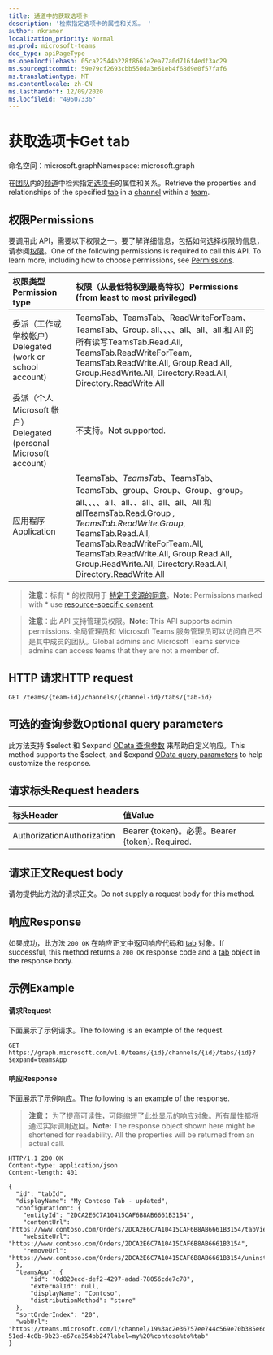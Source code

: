 ```yaml
---
title: 通道中的获取选项卡
description: '检索指定选项卡的属性和关系。 '
author: nkramer
localization_priority: Normal
ms.prod: microsoft-teams
doc_type: apiPageType
ms.openlocfilehash: 05ca22544b228f8661e2ea77a0d716f4edf3ac29
ms.sourcegitcommit: 59e79cf2693cbb550da3e61eb4f68d9e0f57faf6
ms.translationtype: MT
ms.contentlocale: zh-CN
ms.lasthandoff: 12/09/2020
ms.locfileid: "49607336"
---
```

# <a name="get-tab"></a><span data-ttu-id="de121-103">获取选项卡</span><span class="sxs-lookup"><span data-stu-id="de121-103">Get tab</span></span>

<span data-ttu-id="de121-104">命名空间：microsoft.graph</span><span class="sxs-lookup"><span data-stu-id="de121-104">Namespace: microsoft.graph</span></span>



<span data-ttu-id="de121-105">在[团队](../resources/team.md)内的[频道](../resources/channel.md)中检索指定[选项卡](../resources/teamstab.md)的属性和关系。</span><span class="sxs-lookup"><span data-stu-id="de121-105">Retrieve the properties and relationships of the specified [tab](../resources/teamstab.md) in a [channel](../resources/channel.md) within a [team](../resources/team.md).</span></span> 

## <a name="permissions"></a><span data-ttu-id="de121-106">权限</span><span class="sxs-lookup"><span data-stu-id="de121-106">Permissions</span></span>
<span data-ttu-id="de121-p101">要调用此 API，需要以下权限之一。要了解详细信息，包括如何选择权限的信息，请参阅[权限](/graph/permissions-reference)。</span><span class="sxs-lookup"><span data-stu-id="de121-p101">One of the following permissions is required to call this API. To learn more, including how to choose permissions, see [Permissions](/graph/permissions-reference).</span></span>

|<span data-ttu-id="de121-109">权限类型</span><span class="sxs-lookup"><span data-stu-id="de121-109">Permission type</span></span>      | <span data-ttu-id="de121-110">权限（从最低特权到最高特权）</span><span class="sxs-lookup"><span data-stu-id="de121-110">Permissions (from least to most privileged)</span></span>              |
|:--------------------|:---------------------------------------------------------|
|<span data-ttu-id="de121-111">委派（工作或学校帐户）</span><span class="sxs-lookup"><span data-stu-id="de121-111">Delegated (work or school account)</span></span> | <span data-ttu-id="de121-112">TeamsTab、TeamsTab、ReadWriteForTeam、TeamsTab、Group. all、、、、all、all、all 和 All 的所有读写</span><span class="sxs-lookup"><span data-stu-id="de121-112">TeamsTab.Read.All, TeamsTab.ReadWriteForTeam, TeamsTab.ReadWrite.All, Group.Read.All, Group.ReadWrite.All, Directory.Read.All, Directory.ReadWrite.All</span></span> |
|<span data-ttu-id="de121-113">委派（个人 Microsoft 帐户）</span><span class="sxs-lookup"><span data-stu-id="de121-113">Delegated (personal Microsoft account)</span></span> | <span data-ttu-id="de121-114">不支持。</span><span class="sxs-lookup"><span data-stu-id="de121-114">Not supported.</span></span>    |
|<span data-ttu-id="de121-115">应用程序</span><span class="sxs-lookup"><span data-stu-id="de121-115">Application</span></span> | <span data-ttu-id="de121-116">TeamsTab、*TeamsTab*、TeamsTab、TeamsTab、group、Group、Group、group。 all、、、、all、all、、all、all、all、All 和 all</span><span class="sxs-lookup"><span data-stu-id="de121-116">TeamsTab.Read.Group *, TeamsTab.ReadWrite.Group*, TeamsTab.Read.All, TeamsTab.ReadWriteForTeam.All, TeamsTab.ReadWrite.All, Group.Read.All, Group.ReadWrite.All, Directory.Read.All, Directory.ReadWrite.All</span></span> |

> <span data-ttu-id="de121-117">**注意**：标有 \* 的权限用于 [特定于资源的同意]( https://aka.ms/teams-rsc)。</span><span class="sxs-lookup"><span data-stu-id="de121-117">**Note**: Permissions marked with \* use [resource-specific consent]( https://aka.ms/teams-rsc).</span></span>

> <span data-ttu-id="de121-118">**注意**：此 API 支持管理员权限。</span><span class="sxs-lookup"><span data-stu-id="de121-118">**Note**: This API supports admin permissions.</span></span> <span data-ttu-id="de121-119">全局管理员和 Microsoft Teams 服务管理员可以访问自己不是其中成员的团队。</span><span class="sxs-lookup"><span data-stu-id="de121-119">Global admins and Microsoft Teams service admins can access teams that they are not a member of.</span></span>

## <a name="http-request"></a><span data-ttu-id="de121-120">HTTP 请求</span><span class="sxs-lookup"><span data-stu-id="de121-120">HTTP request</span></span>
```http
GET /teams/{team-id}/channels/{channel-id}/tabs/{tab-id}
```

## <a name="optional-query-parameters"></a><span data-ttu-id="de121-121">可选的查询参数</span><span class="sxs-lookup"><span data-stu-id="de121-121">Optional query parameters</span></span>

<span data-ttu-id="de121-122">此方法支持 $select 和 $expand [OData 查询参数](/graph/query-parameters) 来帮助自定义响应。</span><span class="sxs-lookup"><span data-stu-id="de121-122">This method supports the $select, and $expand [OData query parameters](/graph/query-parameters) to help customize the response.</span></span>

## <a name="request-headers"></a><span data-ttu-id="de121-123">请求标头</span><span class="sxs-lookup"><span data-stu-id="de121-123">Request headers</span></span>
| <span data-ttu-id="de121-124">标头</span><span class="sxs-lookup"><span data-stu-id="de121-124">Header</span></span>       | <span data-ttu-id="de121-125">值</span><span class="sxs-lookup"><span data-stu-id="de121-125">Value</span></span> |
|:---------------|:--------|
| <span data-ttu-id="de121-126">Authorization</span><span class="sxs-lookup"><span data-stu-id="de121-126">Authorization</span></span>  | <span data-ttu-id="de121-p103">Bearer {token}。必需。</span><span class="sxs-lookup"><span data-stu-id="de121-p103">Bearer {token}. Required.</span></span>  |

## <a name="request-body"></a><span data-ttu-id="de121-129">请求正文</span><span class="sxs-lookup"><span data-stu-id="de121-129">Request body</span></span>
<span data-ttu-id="de121-130">请勿提供此方法的请求正文。</span><span class="sxs-lookup"><span data-stu-id="de121-130">Do not supply a request body for this method.</span></span>

## <a name="response"></a><span data-ttu-id="de121-131">响应</span><span class="sxs-lookup"><span data-stu-id="de121-131">Response</span></span>

<span data-ttu-id="de121-132">如果成功，此方法 `200 OK` 在响应正文中返回响应代码和 [tab](../resources/teamstab.md) 对象。</span><span class="sxs-lookup"><span data-stu-id="de121-132">If successful, this method returns a `200 OK` response code and a [tab](../resources/teamstab.md) object in the response body.</span></span>
## <a name="example"></a><span data-ttu-id="de121-133">示例</span><span class="sxs-lookup"><span data-stu-id="de121-133">Example</span></span>
#### <a name="request"></a><span data-ttu-id="de121-134">请求</span><span class="sxs-lookup"><span data-stu-id="de121-134">Request</span></span>
<span data-ttu-id="de121-135">下面展示了示例请求。</span><span class="sxs-lookup"><span data-stu-id="de121-135">The following is an example of the request.</span></span>
```http
GET https://graph.microsoft.com/v1.0/teams/{id}/channels/{id}/tabs/{id}?$expand=teamsApp
```
#### <a name="response"></a><span data-ttu-id="de121-136">响应</span><span class="sxs-lookup"><span data-stu-id="de121-136">Response</span></span>
<span data-ttu-id="de121-137">下面展示了示例响应。</span><span class="sxs-lookup"><span data-stu-id="de121-137">The following is an example of the response.</span></span> 

><span data-ttu-id="de121-p104">**注意：** 为了提高可读性，可能缩短了此处显示的响应对象。所有属性都将通过实际调用返回。</span><span class="sxs-lookup"><span data-stu-id="de121-p104">**Note:** The response object shown here might be shortened for readability. All the properties will be returned from an actual call.</span></span>
```http
HTTP/1.1 200 OK
Content-type: application/json
Content-length: 401

{
  "id": "tabId",
  "displayName": "My Contoso Tab - updated",
  "configuration": {
    "entityId": "2DCA2E6C7A10415CAF6B8AB6661B3154",
    "contentUrl": "https://www.contoso.com/Orders/2DCA2E6C7A10415CAF6B8AB6661B3154/tabView",
    "websiteUrl": "https://www.contoso.com/Orders/2DCA2E6C7A10415CAF6B8AB6661B3154",
    "removeUrl": "https://www.contoso.com/Orders/2DCA2E6C7A10415CAF6B8AB6661B3154/uninstallTab"
  },
  "teamsApp": {
      "id": "0d820ecd-def2-4297-adad-78056cde7c78",
      "externalId": null,
      "displayName": "Contoso",
      "distributionMethod": "store"
  },
  "sortOrderIndex": "20",
  "webUrl": "https://teams.microsoft.com/l/channel/19%3ac2e36757ee744c569e70b385e6dd79b6%40thread.skype/tab%3a%3afd736d46-51ed-4c0b-9b23-e67ca354bb24?label=my%20%contoso%to%tab"
}
```
<!-- uuid: 8fcb5dbc-d5aa-4681-8e31-b001d5168d79
2015-10-25 14:57:30 UTC -->
<!--
{
  "type": "#page.annotation",
  "description": "Get a channel tab",
  "keywords": "",
  "section": "documentation",
  "tocPath": ""
}
-->

